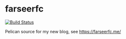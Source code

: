 # farseerfc

[![Build Status](https://travis-ci.org/farseerfc/farseerfc.svg?branch=master)](https://travis-ci.org/farseerfc/farseerfc)

Pelican source for my new blog, see https://farseerfc.me/


